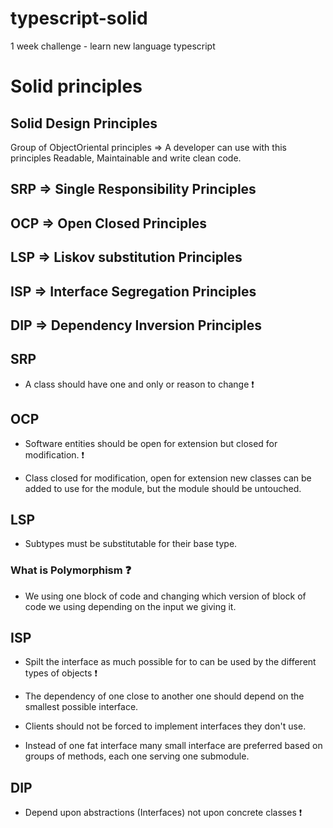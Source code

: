 # typescript-solid
1 week challenge - learn new language typescript 

# Solid principles

## Solid Design Principles

Group of ObjectOriental principles => A developer can use with this principles Readable, Maintainable and write clean code.



## SRP => Single Responsibility Principles
## OCP => Open Closed Principles
## LSP => Liskov substitution Principles
## ISP => Interface Segregation Principles
## DIP => Dependency Inversion Principles

## SRP

- A class should have one and only or reason to change :exclamation:


## OCP

- Software entities should be open for extension but closed for modification. :exclamation:

- Class closed for modification, open for extension new classes can be added to use for the module, 
  but the module should be untouched.

## LSP

- Subtypes must be substitutable for their base type.

### What is Polymorphism :question:

- We using one block of code and changing which version of block of code we using depending on the input we giving it.

## ISP

- Spilt the interface as much possible for to can be used by the different types of objects :exclamation:

- The dependency of one close to another one should depend on the smallest possible interface.

- Clients should not be forced to implement interfaces they don't use.

- Instead of one fat interface many small interface are preferred based on groups of methods, each one serving one         submodule.

## DIP

- Depend upon abstractions (Interfaces) not upon concrete classes :exclamation:




